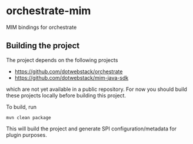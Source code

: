 # orchestrate-mim
MIM bindings for orchestrate

## Building the project

The project depends on the following projects
* https://github.com/dotwebstack/orchestrate
* https://github.com/dotwebstack/mim-java-sdk

which are not yet available in a public repository.
For now you should build these projects locally before building this project.

To build, run

```
mvn clean package
```

This will build the project and generate SPI configuration/metadata for plugin purposes.

